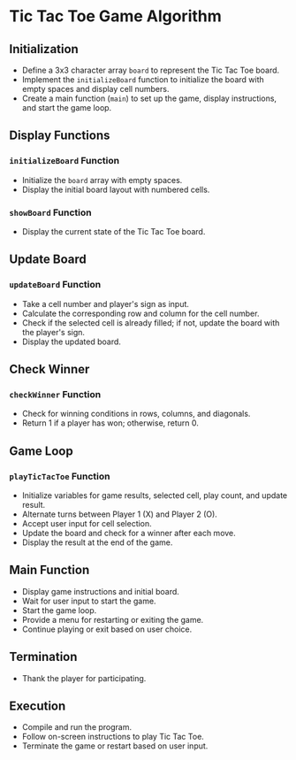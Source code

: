 # Tic Tac Toe Game Algorithm

## Initialization

- Define a 3x3 character array `board` to represent the Tic Tac Toe board.
- Implement the `initializeBoard` function to initialize the board with empty spaces and display cell numbers.
- Create a main function (`main`) to set up the game, display instructions, and start the game loop.

## Display Functions

### `initializeBoard` Function

- Initialize the `board` array with empty spaces.
- Display the initial board layout with numbered cells.

### `showBoard` Function

- Display the current state of the Tic Tac Toe board.

## Update Board

### `updateBoard` Function

- Take a cell number and player's sign as input.
- Calculate the corresponding row and column for the cell number.
- Check if the selected cell is already filled; if not, update the board with the player's sign.
- Display the updated board.

## Check Winner

### `checkWinner` Function

- Check for winning conditions in rows, columns, and diagonals.
- Return 1 if a player has won; otherwise, return 0.

## Game Loop

### `playTicTacToe` Function

- Initialize variables for game results, selected cell, play count, and update result.
- Alternate turns between Player 1 (X) and Player 2 (O).
- Accept user input for cell selection.
- Update the board and check for a winner after each move.
- Display the result at the end of the game.

## Main Function

- Display game instructions and initial board.
- Wait for user input to start the game.
- Start the game loop.
- Provide a menu for restarting or exiting the game.
- Continue playing or exit based on user choice.

## Termination

- Thank the player for participating.

## Execution

- Compile and run the program.
- Follow on-screen instructions to play Tic Tac Toe.
- Terminate the game or restart based on user input.
